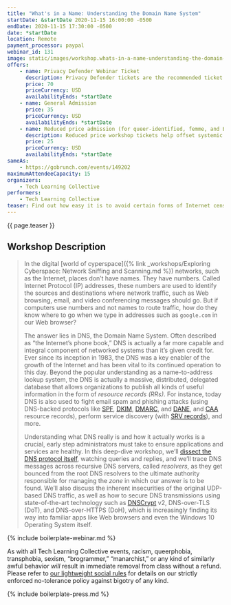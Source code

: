 ```yaml
---
title: "What's in a Name: Understanding the Domain Name System"
startDate: &startDate 2020-11-15 16:00:00 -0500
endDate: 2020-11-15 17:30:00 -0500
date: *startDate
location: Remote
payment_processor: paypal
webinar_id: 131
image: static/images/workshop.whats-in-a-name-understanding-the-domain-name-system.rectangle.jpg
offers:
    - name: Privacy Defender Webinar Ticket
      description: Privacy Defender tickets are the recommended ticket type for those who can afford to help fund the digital security and online privacy advocacy communities with their financial resources, are attending the workshop with the support of their employers or other backers, or have other resources available to them. Purchasing tickets at this level makes it possible for us to offer reduced price tickets to those in need.
      price: 70
      priceCurrency: USD
      availabilityEnds: *startDate
    - name: General Admission
      price: 35
      priceCurrency: USD
      availabilityEnds: *startDate
    - name: Reduced price admission (for queer-identified, femme, and BIPOC people)
      description: Reduced price workshop tickets help offset systemic biases prevalent in society and in the technology sector especially.
      price: 25
      priceCurrency: USD
      availabilityEnds: *startDate
sameAs:
    - https://gobrunch.com/events/149202
maximumAttendeeCapacity: 15
organizers:
    - Tech Learning Collective
performers:
    - Tech Learning Collective
teaser: Find out how easy it is to avoid certain forms of Internet censorship, phishing attacks, or network outages in this primer to the Domain Name System or DNS. Far from being just a way to translate names like Google.com into IP addresses, the DNS is actually a massively distributed, delegated database capable of housing all sorts of information. For administrators and programmers, understanding DNS is a crucial step to ensuring the health of applications and services. But it's also one of the components of Internet networking most visible to users. This workshop will discuss recursive resolvers, anti-spam DNS resource records, and state-of-the-art security protocols such as DNS-over-HTTPS.
---
```


{{ page.teaser }}

## Workshop Description

> In the digital [world of cyperspace]({% link _workshops/Exploring Cyberspace: Network Sniffing and Scanning.md %}) networks, such as the Internet, places don&rsquo;t have names. They have numbers. Called Internet Protocol (IP) addresses, these numbers are used to identify the sources and destinations where network traffic, such as Web browsing, email, and video conferencing messages should go. But if computers use numbers and not names to route traffic, how do they know where to go when we type in addresses such as `google.com` in our Web browser?
>
> The answer lies in DNS, the Domain Name System. Often described as &ldquo;the Internet&rsquo;s phone book,&rdquo; DNS is actually a far more capable and integral component of networked systems than it&rsquo;s given credit for. Ever since its inception in 1983, the DNS was a key enabler of the growth of the Internet and has been vital to its continued operation to this day. Beyond the popular understanding as a name-to-address lookup system, the DNS is actually a massive, distributed, delegated database that allows organizations to publish all kinds of useful information in the form of *resource records (RRs)*. For instance, today DNS is also used to fight email spam and phishing attacks (using DNS-backed protocols like [SPF](https://en.wikipedia.org/wiki/Sender_Policy_Framework), [DKIM](https://en.wikipedia.org/wiki/DomainKeys_Identified_Mail), [DMARC](https://en.wikipedia.org/wiki/DMARC), and [DANE](https://en.wikipedia.org/wiki/DNS-based_Authentication_of_Named_Entities), and [CAA](https://en.wikipedia.org/wiki/DNS_Certification_Authority_Authorization) resource records), perform service discovery (with [SRV records](https://en.wikipedia.org/wiki/SRV_record)), and more.
>
> Understanding what DNS really is and how it actually works is a crucial, early step administrators must take to ensure applications and services are healthy. In this deep-dive workshop, we&rsquo;ll [dissect the DNS protocol itself](https://powerdns.org/hello-dns/basic.md.html), watching queries and replies, and we&rsquo;ll trace DNS messages across recursive DNS servers, called *resolvers*, as they get bounced from the root DNS resolvers to the ultimate authority responsible for managing the *zone* in which our answer is to be found. We&rsquo;ll also discuss the inherent insecurities of the original UDP-based DNS traffic, as well as how to secure DNS transmissions using state-of-the-art technology such as [DNSCrypt](https://dnscrypt.info/) v2, DNS-over-TLS (DoT), and DNS-over-HTTPS (DoH), which is increasingly finding its way into familiar apps like Web browsers and even the Windows 10 Operating System itself.

{% include boilerplate-webinar.md %}

As with all Tech Learning Collective events, racism, queerphobia, transphobia, sexism, &ldquo;brogrammer,&rdquo; &ldquo;manarchist,&rdquo; or any kind of similarly awful behavior *will* result in immediate removal from class without a refund. Please refer to [our lightweight social rules](https://github.com/AnarchoTechNYC/meta/wiki/Social-rules) for details on our strictly enforced no-tolerance policy against bigotry of any kind.

{% include boilerplate-press.md %}
